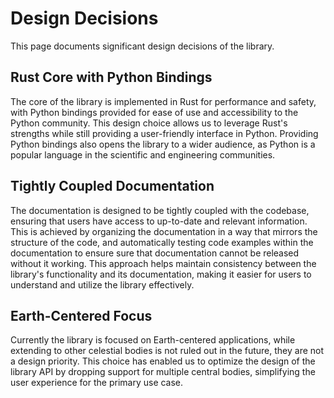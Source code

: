 # Design Decisions

This page documents significant design decisions of the library.

## Rust Core with Python Bindings

The core of the library is implemented in Rust for performance and safety, with Python bindings provided for ease of use and accessibility to the Python community. This design choice allows us to leverage Rust's strengths while still providing a user-friendly interface in Python. Providing Python bindings also opens the library to a wider audience, as Python is a popular language in the scientific and engineering communities.

## Tightly Coupled Documentation

The documentation is designed to be tightly coupled with the codebase, ensuring that users have access to up-to-date and relevant information. This is achieved by organizing the documentation in a way that mirrors the structure of the code, and automatically testing code examples within the documentation to ensure sure that documentation cannot be released without it working. This approach helps maintain consistency between the library's functionality and its documentation, making it easier for users to understand and utilize the library effectively.

## Earth-Centered Focus

Currently the library is focused on Earth-centered applications, while extending to other celestial bodies is not ruled out in the future, they are not a design priority. This choice has enabled us to optimize the design of the library API by dropping support for multiple central bodies, simplifying the user experience for the primary use case.